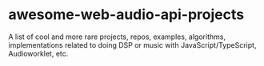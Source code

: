 # awesome-web-audio-api-projects
A list of cool and more rare projects, repos, examples, algorithms, implementations related to doing DSP or music with JavaScript/TypeScript, Audioworklet, etc.
